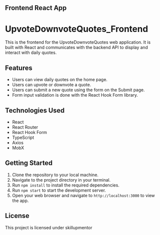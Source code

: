 ## Frontend React App
# UpvoteDownvoteQuotes_Frontend

This is the frontend for the UpvoteDownvoteQuotes web application. It is built with React and communicates with the backend API to display and interact with daily quotes.

## Features

- Users can view daily quotes on the home page.
- Users can upvote or downvote a quote.
- Users can submit a new quote using the form on the Submit page.
- Form input validation is done with the React Hook Form library.

## Technologies Used

- React
- React Router
- React Hook Form
- TypeScript
- Axios
- MobX

## Getting Started

1. Clone the repository to your local machine.
2. Navigate to the project directory in your terminal.
3. Run `npm install` to install the required dependencies.
4. Run `npm start` to start the development server.
5. Open your web browser and navigate to `http://localhost:3000` to view the app.


## License

This project is licensed under skillupmentor
